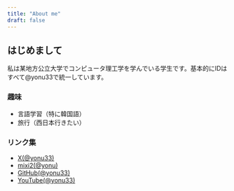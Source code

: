 ```yaml
---
title: "About me"
draft: false
---
```


## はじめまして

私は某地方公立大学でコンピュータ理工学を学んでいる学生です。基本的にIDはすべて@yonu33で統一しています。

### 趣味
* 言語学習（特に韓国語）
* 旅行（西日本行きたい）

### リンク集
* [X(@yonu33)](https://x.com/yonu33)
* [mixi2(@yonu)](https://mixi.social/@yonu)
* [GitHub(@yonu33)](https://github.com/yonu33/)
* [YouTube(@yonu33)](https://www.youtube.com/@yonu33)